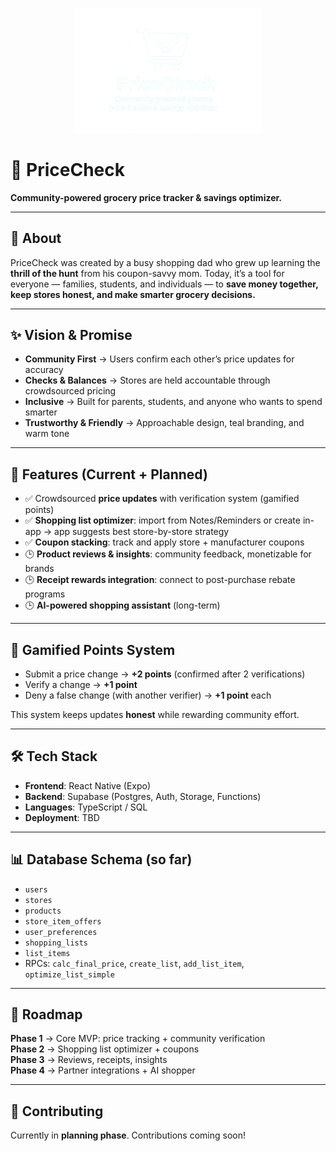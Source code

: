 <p align="center">
  <img src="assets/pricecheck-logo.png" alt="PriceCheck Logo" width="300"/>
</p>

# 🛒 PriceCheck  
**Community-powered grocery price tracker & savings optimizer.**

---

## 🌟 About  
PriceCheck was created by a busy shopping dad who grew up learning the **thrill of the hunt** from his coupon-savvy mom. Today, it’s a tool for everyone — families, students, and individuals — to **save money together, keep stores honest, and make smarter grocery decisions.**

---

## ✨ Vision & Promise  
- **Community First** → Users confirm each other’s price updates for accuracy  
- **Checks & Balances** → Stores are held accountable through crowdsourced pricing  
- **Inclusive** → Built for parents, students, and anyone who wants to spend smarter  
- **Trustworthy & Friendly** → Approachable design, teal branding, and warm tone  

---

## 🚀 Features (Current + Planned)  
- ✅ Crowdsourced **price updates** with verification system (gamified points)  
- ✅ **Shopping list optimizer**: import from Notes/Reminders or create in-app → app suggests best store-by-store strategy  
- ✅ **Coupon stacking**: track and apply store + manufacturer coupons  
- 🕒 **Product reviews & insights**: community feedback, monetizable for brands  
- 🕒 **Receipt rewards integration**: connect to post-purchase rebate programs  
- 🕒 **AI-powered shopping assistant** (long-term)  

---

## 🧩 Gamified Points System  
- Submit a price change → **+2 points** (confirmed after 2 verifications)  
- Verify a change → **+1 point**  
- Deny a false change (with another verifier) → **+1 point** each  

This system keeps updates **honest** while rewarding community effort.  

---

## 🛠️ Tech Stack  
- **Frontend**: React Native (Expo)  
- **Backend**: Supabase (Postgres, Auth, Storage, Functions)  
- **Languages**: TypeScript / SQL  
- **Deployment**: TBD  

---

## 📊 Database Schema (so far)  
- `users`  
- `stores`  
- `products`  
- `store_item_offers`  
- `user_preferences`  
- `shopping_lists`  
- `list_items`  
- RPCs: `calc_final_price`, `create_list`, `add_list_item`, `optimize_list_simple`  

---

## 📅 Roadmap  
**Phase 1** → Core MVP: price tracking + community verification  
**Phase 2** → Shopping list optimizer + coupons  
**Phase 3** → Reviews, receipts, insights  
**Phase 4** → Partner integrations + AI shopper  

---

## 🤝 Contributing  
Currently in **planning phase**. Contributions coming soon!
